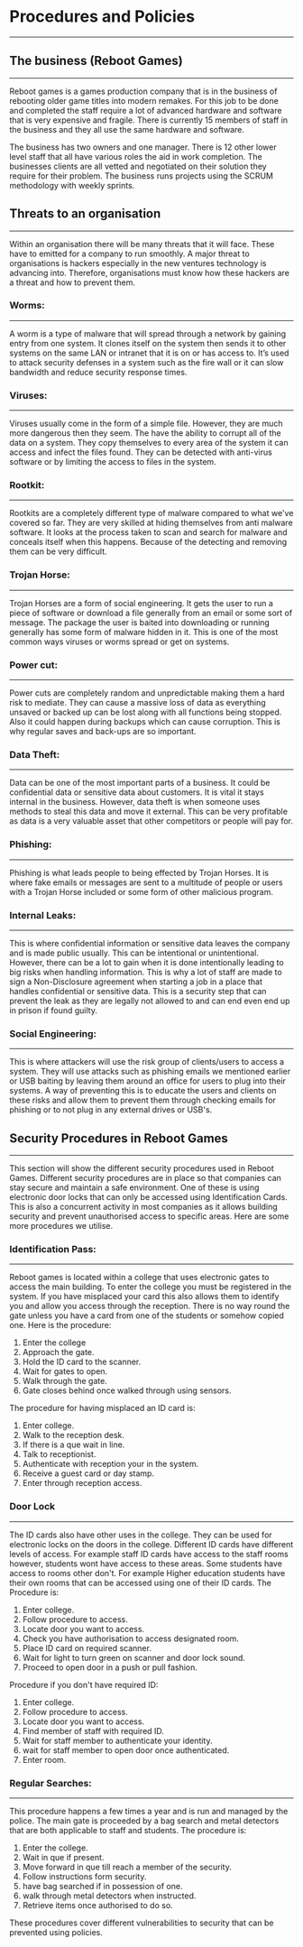 # Procedures and Policies
---

## The business (Reboot Games)
---
Reboot games is a games production company that is in the business of rebooting older game titles into modern remakes. For this job to be done and completed the staff require a lot of advanced hardware and software that is very expensive and fragile. There is currently 15 members of staff in the business and they all use the same hardware and software.

The business has two owners and one manager. There is 12 other lower level staff that all have various roles the aid in work completion. The businesses clients are all vetted and negotiated on their solution they require for their problem. The business runs projects using the SCRUM methodology with weekly sprints. 


## Threats to an organisation
---
Within an organisation there will be many threats that it will face. These have to emitted for a company to run smoothly. A major threat to organisations is hackers especially in the new ventures technology is advancing into. Therefore, organisations must know how these hackers are a threat and how to prevent them.

### Worms:
---
A worm is a type of malware that will spread through a network by gaining entry from one system. It clones itself on the system then sends it to other systems on the same LAN or intranet that it is on or has access to. It’s used to attack security defenses in a system such as the fire wall or it can slow bandwidth and reduce security response times. 

### Viruses:
---
Viruses usually come in the form of a simple file. However, they are much more dangerous then they seem. The have the ability to corrupt all of the data on a system. They copy themselves to every area of the system it can access and infect the files found. They can be detected with anti-virus software or by limiting the access to files in the system. 

### Rootkit:
---
Rootkits are a completely different type of malware compared to what we've covered so far. They are very skilled at hiding themselves from anti malware software. It looks at the process taken to scan and search for malware and conceals itself when this happens. Because of the detecting and removing them can be very difficult. 

### Trojan Horse:
---
Trojan Horses are a form of social engineering. It gets the user to run a piece of software or download a file generally from an email or some sort of message. The package the user is baited into downloading or running generally has some form of malware hidden in it. This is one of the most common ways viruses or worms spread or get on systems. 

### Power cut:
---
Power cuts are completely random and unpredictable making them a hard risk to mediate. They can cause a massive loss of data as everything unsaved or backed up can be lost along with all functions being stopped. Also it could happen during backups which can cause corruption. This is why regular saves and back-ups are so important. 

### Data Theft:
---
Data can be one of the most important parts of a business. It could be confidential data or sensitive data about customers. It is vital it stays internal in the business. However, data theft is when someone uses methods to steal this data and move it external. This can be very profitable as data is a very valuable asset that other competitors or people will pay for. 

### Phishing:
---
Phishing is what leads people to being effected by Trojan Horses. It is where fake emails or messages are sent to a multitude of people or users with a Trojan Horse included or some form of other malicious program.

### Internal Leaks:
---
This is where confidential information or sensitive data leaves the company and is made public usually. This can be intentional or unintentional. However, there can be a lot to gain when it is done intentionally leading to big risks when handling information. This is why a lot of staff are made to sign a Non-Disclosure agreement when starting a job in a place that handles confidential or sensitive data. This is a security step that can prevent the leak as they are legally not allowed to and can end even end up in prison if found guilty. 

### Social Engineering:
---
This is where attackers will use the risk group of clients/users to access a system. They will use attacks such as phishing emails we mentioned earlier or USB baiting by leaving them around an office for users to plug into their systems. A way of preventing this is to educate the users and clients on these risks and allow them to prevent them through checking emails for phishing or to not plug in any external drives or USB's. 

## Security Procedures in Reboot Games
---
This section will show the different security procedures used in Reboot Games. Different security procedures are in place so that companies can stay secure and maintain a safe environment. One of these is using electronic door locks that can only be accessed using Identification Cards. This is also a concurrent activity in most companies as it allows building security and prevent unauthorised access to specific areas. Here are some more procedures we utilise.

### Identification Pass:
---
Reboot games is located within a college that uses electronic gates to access the main building. To enter the college you must be registered in the system. If you have misplaced your card this also allows them to identify you and allow you access through the reception. There is no way round the gate unless you have a card from one of the students or somehow copied one. Here is the procedure:

1. Enter the college
2. Approach the gate.
3. Hold the ID card to the scanner.
4. Wait for gates to open.
6. Walk through the gate.
7. Gate closes behind once walked through using sensors.

The procedure for having misplaced an ID card is:

1. Enter college.
2. Walk to the reception desk.
3. If there is a que wait in line.
4. Talk to receptionist.
5. Authenticate with reception your in the system.
6. Receive a guest card or day stamp.
7. Enter through reception access.

### Door Lock
---
The ID cards also have other uses in the college. They can be used for electronic locks on the doors in the college. Different ID cards have different levels of access. For example staff ID cards have access to the staff rooms however, students wont have access to these areas. Some students have access to rooms other don't. For example Higher education students have their own rooms that can be accessed using one of their ID cards. The Procedure is:

1. Enter college.
2. Follow procedure to access.
3. Locate door you want to access.
4. Check you have authorisation to access designated room.
5. Place ID card on required scanner. 
6. Wait for light to turn green on scanner and door lock sound. 
7. Proceed to open door in a push or pull fashion. 

Procedure if you don't have required ID:

1. Enter college.
2. Follow procedure to access.
3. Locate door you want to access.
4. Find member of staff with required ID.
5. Wait for staff member to authenticate your identity.
6. wait for staff member to open door once authenticated.
7. Enter room. 

### Regular Searches:
---
This procedure happens a few times a year and is run and managed by the police. The main gate is proceeded by a bag search and metal detectors that are both applicable to staff and students. The procedure is:

1. Enter the college.
2. Wait in que if present.
3. Move forward in que till reach a member of the security.
4. Follow instructions form security.
5. have bag searched if in possession of one. 
6. walk through metal detectors when instructed.
7. Retrieve items once authorised to do so. 

These procedures cover different vulnerabilities to security that can be prevented using policies.
